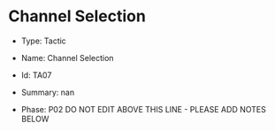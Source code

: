 # Channel Selection

* Type: Tactic

* Name: Channel Selection

* Id: TA07

* Summary: nan

* Phase: P02
DO NOT EDIT ABOVE THIS LINE - PLEASE ADD NOTES BELOW